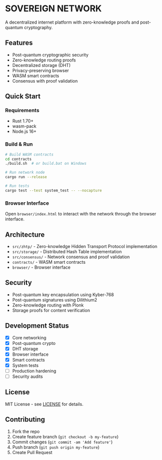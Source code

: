 # SOVEREIGN NETWORK

A decentralized internet platform with zero-knowledge proofs and post-quantum cryptography.

## Features

- Post-quantum cryptographic security
- Zero-knowledge routing proofs
- Decentralized storage (DHT)
- Privacy-preserving browser
- WASM smart contracts
- Consensus with proof validation

## Quick Start

### Requirements
- Rust 1.70+
- wasm-pack
- Node.js 16+

### Build & Run
```bash
# Build WASM contracts
cd contracts
./build.sh  # or build.bat on Windows

# Run network node
cargo run --release

# Run tests
cargo test --test system_test -- --nocapture
```

### Browser Interface
Open `browser/index.html` to interact with the network through the browser interface.

## Architecture

- `src/zhtp/` - Zero-knowledge Hidden Transport Protocol implementation
- `src/storage/` - Distributed Hash Table implementation
- `src/consensus/` - Network consensus and proof validation
- `contracts/` - WASM smart contracts
- `browser/` - Browser interface

## Security

- Post-quantum key encapsulation using Kyber-768
- Post-quantum signatures using Dilithium2
- Zero-knowledge routing with Plonk
- Storage proofs for content verification

## Development Status

- [x] Core networking
- [x] Post-quantum crypto
- [x] DHT storage
- [x] Browser interface
- [x] Smart contracts
- [x] System tests
- [ ] Production hardening
- [ ] Security audits

## License

MIT License - see [LICENSE](LICENSE) for details.

## Contributing

1. Fork the repo
2. Create feature branch (`git checkout -b my-feature`)
3. Commit changes (`git commit -am 'Add feature'`)
4. Push branch (`git push origin my-feature`)
5. Create Pull Request
